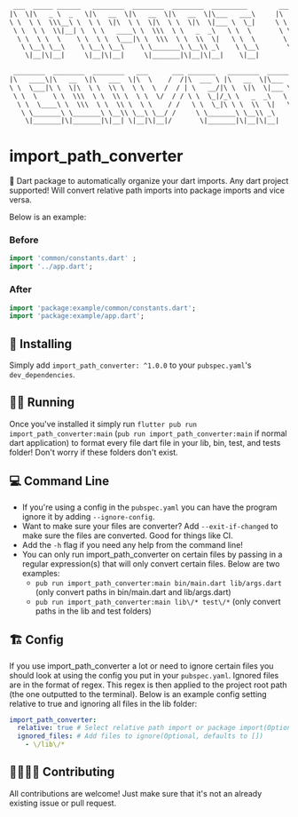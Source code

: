 <!-- DO NOT REMOVE - contributor_list:data:start:["gleich", "lig", "bartekpacia", "ImgBotApp", "jlnrrg", "vHanda", "lsaudon"]:end -->

```txt
 ___  _____ ______   ________  ________  ________  _________        ________  ________  _________  ___  ___
|\  \|\   _ \  _   \|\   __  \|\   __  \|\   __  \|\___   ___\     |\   __  \|\   __  \|\___   ___\\  \|\  \
\ \  \ \  \\\__\ \  \ \  \|\  \ \  \|\  \ \  \|\  \|___ \  \_|     \ \  \|\  \ \  \|\  \|___ \  \_\ \  \\\  \
 \ \  \ \  \\|__| \  \ \   ____\ \  \\\  \ \   _  _\   \ \  \       \ \   ____\ \   __  \   \ \  \ \ \   __  \
  \ \  \ \  \    \ \  \ \  \___|\ \  \\\  \ \  \\  \|   \ \  \       \ \  \___|\ \  \ \  \   \ \  \ \ \  \ \  \
   \ \__\ \__\    \ \__\ \__\    \ \_______\ \__\\ _\    \ \__\       \ \__\    \ \__\ \__\   \ \__\ \ \__\ \__\
    \|__|\|__|     \|__|\|__|     \|_______|\|__|\|__|    \|__|        \|__|     \|__|\|__|    \|__|  \|__|\|__|

 ________  ________  ________   ___      ___ _______   ________  _________  _______   ________
|\   ____\|\   __  \|\   ___  \|\  \    /  /|\  ___ \ |\   __  \|\___   ___\\  ___ \ |\   __  \
\ \  \___|\ \  \|\  \ \  \\ \  \ \  \  /  / | \   __/|\ \  \|\  \|___ \  \_\ \   __/|\ \  \|\  \
 \ \  \    \ \  \\\  \ \  \\ \  \ \  \/  / / \ \  \_|/_\ \   _  _\   \ \  \ \ \  \_|/_\ \   _  _\
  \ \  \____\ \  \\\  \ \  \\ \  \ \    / /   \ \  \_|\ \ \  \\  \|   \ \  \ \ \  \_|\ \ \  \\  \|
   \ \_______\ \_______\ \__\\ \__\ \__/ /     \ \_______\ \__\\ _\    \ \__\ \ \_______\ \__\\ _\
    \|_______|\|_______|\|__| \|__|\|__|/       \|_______|\|__|\|__|    \|__|  \|_______|\|__|\|__|
```

# import_path_converter

🎯 Dart package to automatically organize your dart imports. Any dart project supported! Will convert relative path imports into package imports and vice versa.

Below is an example:

### Before

```dart
import 'common/constants.dart' ;
import '../app.dart';
```

### After

```dart
import 'package:example/common/constants.dart';
import 'package:example/app.dart';
```

## 🚀 Installing

Simply add `import_path_converter: ^1.0.0` to your `pubspec.yaml`'s `dev_dependencies`.

## 🏃‍♂️ Running

Once you've installed it simply run `flutter pub run import_path_converter:main` (`pub run import_path_converter:main` if normal dart application) to format every file dart file in your lib, bin, test, and tests folder! Don't worry if these folders don't exist.

## 💻 Command Line

- If you're using a config in the `pubspec.yaml` you can have the program ignore it by adding `--ignore-config`.
- Want to make sure your files are converter? Add `--exit-if-changed` to make sure the files are converted. Good for things like CI.
- Add the `-h` flag if you need any help from the command line!
- You can only run import_path_converter on certain files by passing in a regular expression(s) that will only convert certain files. Below are two examples:
  - `pub run import_path_converter:main bin/main.dart lib/args.dart` (only convert paths in bin/main.dart and lib/args.dart)
  - `pub run import_path_converter:main lib\/* test\/*` (only convert paths in the lib and test folders)

## 🏗️ Config

If you use import_path_converter a lot or need to ignore certain files you should look at using the config you put in your `pubspec.yaml`. Ignored files are in the format of regex. This regex is then applied to the project root path (the one outputted to the terminal). Below is an example config setting relative to true and ignoring all files in the lib folder:

```yaml
import_path_converter:
  relative: true # Select relative path import or package import(Optional, defaults to false)
  ignored_files: # Add files to ignore(Optional, defaults to [])
    - \/lib\/*
```

## 🙋‍♀️🙋‍♂️ Contributing

All contributions are welcome! Just make sure that it's not an already existing issue or pull request.
